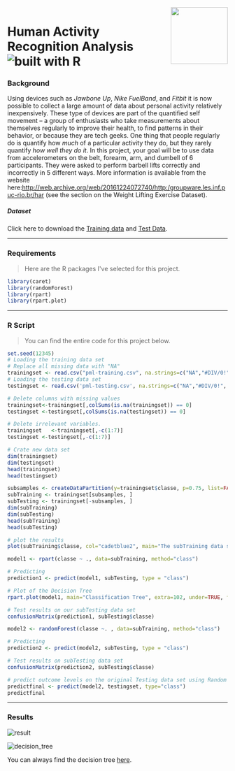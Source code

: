 <img src="https://github.com/anfederico/Clairvoyant/blob/master/media/Logo.png?raw=true" align="right" style="width:130px;height:130px;"/>

# Human Activity Recognition Analysis  ![built with R](https://img.shields.io/badge/built%20with-R-blue.svg)

### Background

Using devices such as *Jawbone Up*, *Nike FuelBand*, and *Fitbit* it is now possible to collect a large amount of data about personal activity relatively inexpensively. These type of devices are part of the quantified self movement – a group of enthusiasts who take measurements about themselves regularly to improve their health, to find patterns in their behavior, or because they are tech geeks. One thing that people regularly do is quantify how *much* of a particular activity they do, but they rarely quantify *how well they do it*. In this project, your goal will be to use data from accelerometers on the belt, forearm, arm, and dumbell of 6 participants. They were asked to perform barbell lifts correctly and incorrectly in 5 different ways. More information is available from the website here:<http://web.archive.org/web/20161224072740/http:/groupware.les.inf.puc-rio.br/har> (see the section on the Weight Lifting Exercise Dataset).



##### Dataset

Click here to download the [Training data](<https://d396qusza40orc.cloudfront.net/predmachlearn/pml-training.csv>) and [Test Data](<https://d396qusza40orc.cloudfront.net/predmachlearn/pml-testing.csv>).

---



### Requirements

> Here are the R packages I've selected for this project.

```R
library(caret)
library(randomForest)
library(rpart)
library(rpart.plot)
```

---



### R Script

> You can find the entire code for this project below.

```R
set.seed(12345)
# Loading the training data set
# Replace all missing data with "NA"
trainingset <- read.csv("pml-training.csv", na.strings=c("NA","#DIV/0!", ""))
# Loading the testing data set 
testingset <- read.csv('pml-testing.csv', na.strings=c("NA","#DIV/0!", ""))

# Delete columns with missing values
trainingset<-trainingset[,colSums(is.na(trainingset)) == 0]
testingset <-testingset[,colSums(is.na(testingset)) == 0]

# Delete irrelevant variables.
trainingset   <-trainingset[,-c(1:7)]
testingset <-testingset[,-c(1:7)]

# Crate new data set
dim(trainingset)
dim(testingset)
head(trainingset)
head(testingset)

subsamples <- createDataPartition(y=trainingset$classe, p=0.75, list=FALSE)
subTraining <- trainingset[subsamples, ] 
subTesting <- trainingset[-subsamples, ]
dim(subTraining)
dim(subTesting)
head(subTraining)
head(subTesting)

# plot the results
plot(subTraining$classe, col="cadetblue2", main="The subTraining data set", xlab="classe levels", ylab="Frequency")

model1 <- rpart(classe ~ ., data=subTraining, method="class")

# Predicting
prediction1 <- predict(model1, subTesting, type = "class")

# Plot of the Decision Tree
rpart.plot(model1, main="Classification Tree", extra=102, under=TRUE, faclen=0)

# Test results on our subTesting data set
confusionMatrix(prediction1, subTesting$classe)

model2 <- randomForest(classe ~. , data=subTraining, method="class")

# Predicting
prediction2 <- predict(model2, subTesting, type = "class")

# Test results on subTesting data set
confusionMatrix(prediction2, subTesting$classe)

# predict outcome levels on the original Testing data set using Random Forest algorithm
predictfinal <- predict(model2, testingset, type="class")
predictfinal
```

---



### Results

![result](https://github.com/yycyjqc/Human_Activity_Recognition_Analysis/blob/master/img/Rplot01.png?raw=true)

![decision_tree](https://github.com/yycyjqc/Human_Activity_Recognition_Analysis/blob/master/img/Rplot02.jpeg?raw=true)

You can always find the decision tree [here](https://github.com/yycyjqc/Human_Activity_Recognition_Analysis/blob/master/img/Rplot02.jpeg).




